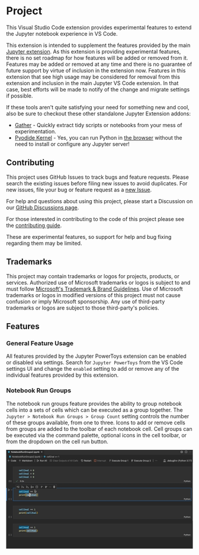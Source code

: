 # Project

This Visual Studio Code extension provides experimental features to extend the Jupyter notebook experience in VS Code.

This extension is intended to supplement the features provided by the main [Jupyter extension](https://marketplace.visualstudio.com/items?itemName=ms-toolsai.jupyter). As this extension is providing experimental features, there is no set roadmap for how features will be added or removed from it. Features may be added or removed at any time and there is no guarantee of future support by virtue of inclusion in the extension now. Features in this extension that see high usage may be considered for removal from this extension and inclusion in the main Jupyter VS Code extension. In that case, best efforts will be made to notify of the change and migrate settings if possible.

If these tools aren't quite satisfying your need for something new and cool, also be sure to checkout these other standalone Jupyter Extension addons:
* [Gather](https://marketplace.visualstudio.com/items?itemName=ms-python.gather) - Quickly extract tidy scripts or notebooks from your mess of experimentation.
* [Pyodide Kernel](https://marketplace.visualstudio.com/items?itemName=joyceerhl.vscode-pyodide) - Yes, you can run Python in [the browser](https://vscode.dev) without the need to install or configure any Jupyter server! 

## Contributing

This project uses GitHub Issues to track bugs and feature requests. Please search the existing 
issues before filing new issues to avoid duplicates.  For new issues, file your bug or 
feature request as a [new Issue](https://github.com/microsoft/vscode-jupyter-powertoys/issues).

For help and questions about using this project, please start a Discussion on our [GitHub Discussions page](https://github.com/microsoft/vscode-jupyter-powertoys/discussions).

For those interested in contributing to the code of this project please see the [contributing guide](https://github.com/microsoft/vscode-jupyter-powertoys/blob/main/CONTRIBUTING.md).

These are experimental features, so support for help and bug fixing regarding them may be limited.

## Trademarks

This project may contain trademarks or logos for projects, products, or services. Authorized use of Microsoft 
trademarks or logos is subject to and must follow 
[Microsoft's Trademark & Brand Guidelines](https://www.microsoft.com/en-us/legal/intellectualproperty/trademarks/usage/general).
Use of Microsoft trademarks or logos in modified versions of this project must not cause confusion or imply Microsoft sponsorship.
Any use of third-party trademarks or logos are subject to those third-party's policies.

## Features

### General Feature Usage

All features provided by the Jupyter PowerToys extension can be enabled or disabled via settings. Search for
`Jupyter PowerToys` from the VS Code settings UI and change the `enabled` setting to add or remove any of the
individual features provided by this extension.

### Notebook Run Groups

The notebook run groups feature provides the ability to group notebook cells into a sets of cells which can be
executed as a group together. The `Jupyter > Notebook Run Groups > Group Count` setting controls the number of these groups available, from one to three. Icons to add or remove cells from groups are added to the toolbar of each notebook cell. Cell groups can be executed via the command palette, optional icons in the cell toolbar, or from the dropdown on the cell run button.

<img src=https://raw.githubusercontent.com/microsoft/vscode-jupyter-powertoys/main/images/README/NotebookRunGroups.gif?>